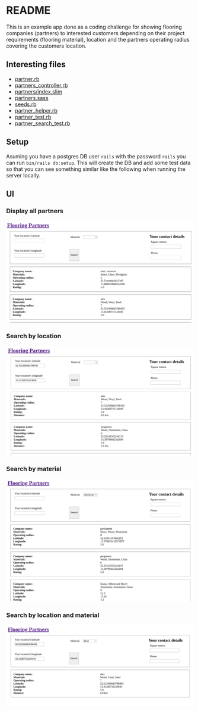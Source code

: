 # README

This is an example app done as a coding challenge for showing flooring companies (partners) 
to interested customers depending on their project requirements (flooring material),
location and the partners operating radius covering the customers location.

## Interesting files

* [partner.rb](app/models/partner.rb)
* [partners_controller.rb](app/controllers/partners_controller.rb)
* [partners/index.slim](app/views/partners/index.html.slim)
* [partners.sass](app/assets/stylesheets/partners.sass)
* [seeds.rb](db/seeds.rb)
* [partner_helper.rb](test/helpers/partner_helper.rb)
* [partner_test.rb](test/models/partner_test.rb)
* [partner_search_test.rb](test/system/partner_search_test.rb)

## Setup

Asuming you have a postgres DB user `rails` with the password `rails` you can run `bin/rails db:setup`.
This will create the DB and add some test data so that you can see something similar like the following
when running the server locally.

## UI

### Display all partners

![all partners](docs/no_filters.png)

### Search by location
![search by location](docs/location.png)

### Search by material
![search by material](docs/material.png)

### Search by location and material
![search by location and material](docs/location_material.png)
